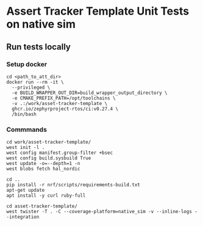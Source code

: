 # Assert Tracker Template Unit Tests on native sim

## Run tests locally

### Setup docker
```shell
cd <path_to_att_dir>
docker run --rm -it \
  --privileged \
  -e BUILD_WRAPPER_OUT_DIR=build_wrapper_output_directory \
  -e CMAKE_PREFIX_PATH=/opt/toolchains \
  -v .:/work/asset-tracker-template \
  ghcr.io/zephyrproject-rtos/ci:v0.27.4 \
  /bin/bash
```

### Commmands
```shell
cd work/asset-tracker-template/
west init -l .
west config manifest.group-filter +bsec
west config build.sysbuild True
west update -o=--depth=1 -n
west blobs fetch hal_nordic

cd ..
pip install -r nrf/scripts/requirements-build.txt
apt-get update
apt install -y curl ruby-full

cd asset-tracker-template/
west twister -T . -C --coverage-platform=native_sim -v --inline-logs --integration
```
